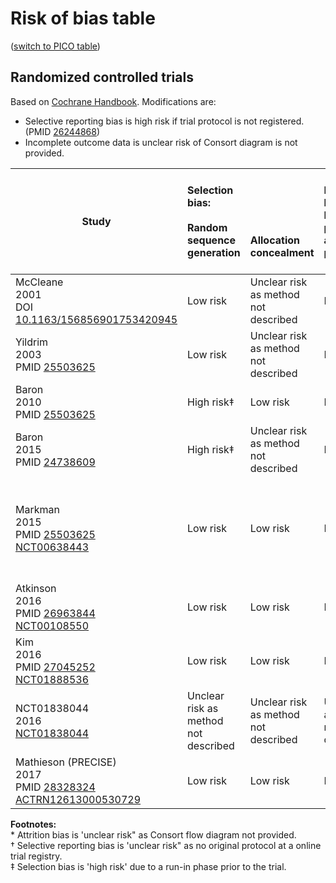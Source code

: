 # Risk of bias table
([switch to PICO table](pico-table.md))

## Randomized controlled trials
Based on [Cochrane Handbook](http://handbook.cochrane.org/chapter_8/table_8_5_d_criteria_for_judging_risk_of_bias_in_the_risk_of.htm). Modifications are:
* Selective reporting bias is high risk if trial protocol is not registered.(PMID [26244868](https://pubmed.gov/26244868))
* Incomplete outcome data is unclear risk of Consort diagram is not provided.

|  Study        | Selection bias:<br/><br/>Random sequence generation<br/>| <br/><br/><br/><br/>Allocation concealment|Performance bias:<br/>Blinding of participants and personnel|Detection bias:<br/><br/>Blinding of outcome assessment<br/>|Attrition bias:<br/><br/>Incomplete outcome data<br/>|Reporting bias:<br/><br/><br/>Selective reporting|Other biases:<br/><br/>E.g. imbalanced compliance , co-interventions, or other<br/>|
| -------------------------------------|:---------|:---------|:--------------|:------------|:----------|:----------|:----------|
|McCleane<br>2001<br>DOI [10.1163/156856901753420945](http://dx.doi.org/10.1163/156856901753420945) |Low risk   |Unclear risk as method not described|Low risk |Low risk |Unclear risk† |Unclear risk\*|Low risk|
|Yildrim<br>2003<br>PMID [25503625](http://pubmed.gov/25503625)  |Low risk   |Unclear risk as method not described |Low risk |Low risk |Unclear risk† |Unclear risk\*| Low risk|
|Baron<br>2010<br>PMID [25503625](http://pubmed.gov/25503625)    |High risk‡ |Low  risk |Low risk |Low risk |Low risk |Unclear risk\*| Low risk|
|Baron<br>2015<br>PMID [24738609](http://pubmed.gov/24738609)    |High risk‡ |Unclear risk as method not described  |Low risk |Low risk |Low risk |Unclear risk\*| Low risk|
|Markman<br>2015<br>PMID [25503625](http://pubmed.gov/25503625)<br>[NCT00638443](http://clinicaltrials.gov/show/NCT00638443)|Low risk |Low  risk |Low risk |Low risk |Low risk |Low risk| Unclear risk due to cross-over design and not reporting period or sequence effects|
|Atkinson<br>2016<br>PMID [26963844](http://pubmed.gov/26963844)<br>[NCT00108550](http://clinicaltrials.gov/show/NCT00108550)|Low risk |Low  risk |Low risk |Low risk |Low risk |Low risk| Low risk|
|Kim<br>2016<br>PMID [27045252](http://pubmed.gov/27045252)<br>[NCT01888536](http://clinicaltrials.gov/show/NCT01888536)|Low risk |Low  risk |Low risk |Low risk |Low risk |Low risk| Low risk|
|NCT01838044 <br>2016<br>[NCT01838044](https://clinicaltrials.gov/show/NCT01838044)|Unclear risk as method not described|Unclear risk as method not described |Unclear risk as method not described |Unclear risk as method not described |High risk |Low risk| Unclear risk due to no peer review|
|Mathieson (PRECISE)<br/>2017<br/>PMID [28328324](http://pubmed.gov/28328324)<br/>[ACTRN12613000530729](https://www.anzctr.org.au/Trial/Registration/TrialReview.aspx?id=364108)|Low risk |Low  risk |Low risk |Low risk |Low risk |Low risk| Low risk|

**Footnotes:**<br>
\* Attrition bias is 'unclear risk" as Consort flow diagram not provided.<br>
† Selective reporting bias is 'unclear risk" as no original protocol at a online trial registry.<br>
‡ Selection bias is 'high risk' due to a run-in phase prior to the trial.


